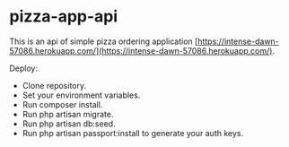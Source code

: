 # pizza-app-api

This is an api of simple pizza ordering application [https://intense-dawn-57086.herokuapp.com/](https://intense-dawn-57086.herokuapp.com/).

Deploy:
- Clone repository.
- Set your environment variables.
- Run composer install.
- Run php artisan migrate.
- Run php artisan db:seed.
- Run php artisan passport:install to generate your auth keys.
